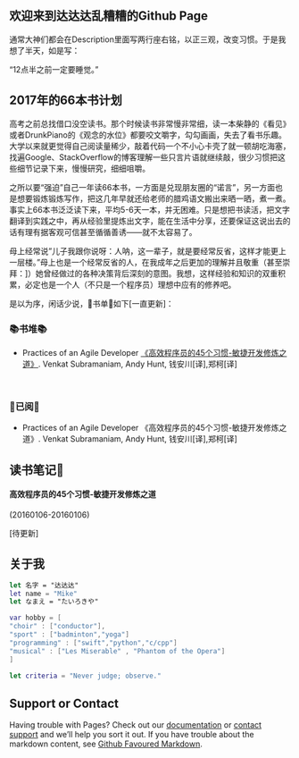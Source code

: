 ## 欢迎来到达达达乱糟糟的Github Page

通常大神们都会在Description里面写两行座右铭，以正三观，改变习惯。于是我想了半天，如是写：

“12点半之前一定要睡觉。”



## 2017年的66本书计划

高考之前总找借口没空读书。那个时候读书非常慢非常细，读一本柴静的《看见》或者DrunkPiano的《观念的水位》都要咬文嚼字，勾勾画画，失去了看书乐趣。大学以来就更觉得自己阅读量稀少，敲着代码一个不小心卡壳了就一顿胡吃海塞，找遍Google、StackOverflow的博客理解一些只言片语就继续敲，很少习惯把这些细节记录下来，慢慢研究，细细咀嚼。

之所以要“强迫”自己一年读66本书，一方面是兑现朋友圈的“诺言”，另一方面也是想要锻炼锻炼写作，把这几年早就还给老师的腊鸡语文搬出来晒一晒，煮一煮。事实上66本书泛泛读下来，平均5-6天一本，并无困难。只是想把书读活，把文字翻译到实践之中，再从经验里提炼出文字，能在生活中分享，还要保证这说出去的话有理有据客观可信甚至循循善诱——就不太容易了。

母上经常说”儿子我跟你说呀：人呐，这一辈子，就是要经常反省，这样才能更上一层楼。”母上也是一个经常反省的人，在我成年之后更加的理解并且敬重（甚至崇拜：]）她曾经做过的各种决策背后深刻的意图。我想，这样经验和知识的双重积累，必定也是一个人（不只是一个程序员）理想中应有的修养吧。

是以为序，闲话少说，📖书单📖如下[一直更新]：



### 📚书堆📚

+ Practices of an Agile Developer [《高效程序员的45个习惯-敏捷开发修炼之道》](https://book.douban.com/subject/4164024/). Venkat Subramaniam, Andy Hunt, 钱安川[译],郑柯[译]

  ​

### 📖已阅📖

+ Practices of an Agile Developer 《高效程序员的45个习惯-敏捷开发修炼之道》. Venkat Subramaniam, Andy Hunt, 钱安川[译],郑柯[译]




##### 

## 读书笔记📒

#### 高效程序员的45个习惯-敏捷开发修炼之道

(20160106-20160106)

[待更新]



## 关于我

```swift
let 名字 = "达达达" 
let name = "Mike"
let なまえ = "たいろきや"

var hobby = [
"choir" : ["conductor"], 
"sport" : ["badminton","yoga"]
"programming" : ["swift","python","c/cpp"]
"musical" : ["Les Miserable" , "Phantom of the Opera"]
]

let criteria = "Never judge; observe."
```



## Support or Contact

Having trouble with Pages? Check out our [documentation](https://help.github.com/pages) or [contact support](https://github.com/contact) and we’ll help you sort it out.
If you have trouble about the markdown content, see [Github Favoured Markdown](https://guides.github.com/features/mastering-markdown/).

